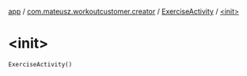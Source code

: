 [app](../../index.md) / [com.mateusz.workoutcustomer.creator](../index.md) / [ExerciseActivity](index.md) / [&lt;init&gt;](./-init-.md)

# &lt;init&gt;

`ExerciseActivity()`